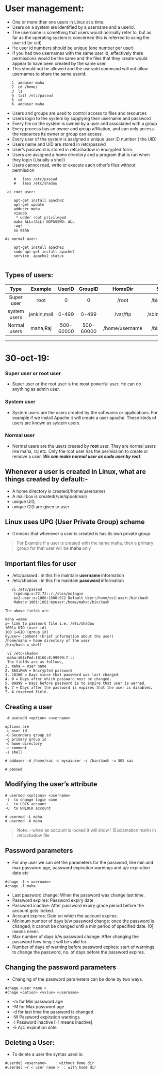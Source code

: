 # User management:

* One or more than one users in Linux at a time.
* Users on a system are identified by a username and a userid. 
* The username is something that users would normally refer to, but as far as the operating system is concerned this is referred to using the user id (or uid)
* He user id numbers should be unique (one number per user)
* If you had two usernames with the same user id, effectively there permissions would be the same and the files that they create would appear to have been created by the same user.
* This should not be allowed and the useradd command will not allow usernames to share the same userid.
 
 ```
    1  adduser maha
    2  cd /home/
    3  ls
    4  tail /etc/passwd
    5  cd
    6  adduser maha

 ```

* Users and groups are used to control access to files and resources
* Users login to the system by supplying their username and password
* Every file on the system is owned by a user and associated with a group
* Every process has an owner and group affiliation, and can only access the resources its owner or group can access.
* Every user of the system is assigned a unique user ID number ( the UID)
* Users name and UID are stored in /etc/passwd
* User’s password is stored in /etc/shadow in encrypted form.
* Users are assigned a home directory and a program that is run when they login (Usually a shell)
* Users cannot read, write or execute each other’s files without permission

```
    #   less /etc/passwd
    #   less /etc/shadow

 as root user:

    apt-get install apache2
    apt-get update
    adduser maha
    visudo
     * udder root privileged 
    maha ALL=(ALL) NOPASSWD: ALL
    :wq!
    su maha

As normal user:

    apt-get install apache2
    sudo apt-get install apache2
    service  apache2 status


```


## Types of users:


| Type | Example | UserID | GroupID | HomeDir |Shell |
| :---: | :---: | :---: | :---: | :---: | :---: |
|Super user|root|0|0|/root|/bin/bash|
|system users|jenkin,mail|0-499|0-499|/var/ftp| /sbin/nologin|
|Normal users| maha,Raj| 500-60000|500- 60000|/home/username| /bin/bash|


___
# 30-oct-19:


### Super user or root user 
 * Super user or the root user is the most powerful user. He can do anything as  admin user. 

### System user 
* System users are the users created by the softwares or applications. For example if we install Apache it will create a user apache. These kinds of users are known as system users. 

### Normal user
 * Normal users are the users created by **root** user. They are normal users like maha, raj etc. Only the root user has the permission to create or remove a user. **_We can make normal user as sudo user by root_**.


## Whenever a user is created in Linux, what are things created by default:-
* A home directory is created(/home/username)
* A mail box is created(/var/spool/mail)
* unique UID,
* unique GID are given to user

## Linux uses UPG (User Private Group) scheme
* It means that whenever a user is created is has its own private group
> For Example if a user is created with the name maha, then a primary group for that user will be **maha** only

## Important files for user
 * /etc/passwd  : in this file  maintain **username** information 
 * /etc/shadow :  in this file maintain  **password** information

```
   vi /etc/passwd
    tcpdump:x:72:72::/:/sbin/nologin
    ec2-user:x:1000:1000:EC2 Default User:/home/ec2-user:/bin/bash
    Maha:x:1001:1001:myuser:/home/maha:/bin/bash

The above fields are

maha =name
x= link to password file i.e. /etc/shadow
1001= UID (user id)
100 1=GID (group id)
myuser= comment (brief information about the user)
/home/maha = home directory of the user
/bin/bash = shell

```

  


```
 vi /etc/shadow
 maha:$6$iPmA:18166:0:99999:7:::
 The fields are as follows,
1. maha = User name
2. $6$iPmA = Encrypted password 
3. 18166 = Days since that password was last changed. 
4. 0 = Days after which password must be changed.
5. 99999 = Days before password is to expire that user is warned. 
6. 7 = Days after the password is expires that the user is disabled.
7. A reserved field.

```

## Creating a user
```
 # useradd <option> <username>

options are
-u user id
-G Secondary group id
-g primary group id
-d home directory
-c comment
-s shell

# adduser -d /home/sai -c mysaiuser -s /bin/bash -u 505 sai

# passwd 

```
## Modifying the user’s attribute

```
# usermod <options> <username>
-l  to change login name
-L  to LOCK account
-U  to UNLOCK account

# usermod -L maha 
# usermod -U maha

```

> Note: - when an account is locked it will show ! (Exclamation mark) in /etc/shadow file

## Password parameters


 * For any user we can set the parameters for the password, like min and max password age, password expiration warnings and a/c expiration date etc

 ```
#chage -l < username>
#chage -l maha

 ```
* Last password change: When the password was change last time.
* Password expires: Password expiry date
* Password inactive: After password expiry grace period before the account gets locked.
* Account expires: Date on which the account expires.
* Minimum number of days b/w password change: once the password is changed, it cannot be changed until a min period of specified date. [0] means never.
* Max number of days b/w password change: After changing the password how long it will be valid for.
* Number of days of warning before password expires: start of warnings to change the password, no. of days before the password expires.


## Changing the password parameters
* Changing of the password parameters can be done by two ways.
```
#chage <user name >
#chage <option> <value> <username>

```

* -m for Min password age
* -M for Max password age
* -d for last time the password is changed.
* -W Password expiration warnings
* -I Password inactive [-1 means inactive].
* -E A/C expiration date


## Deleting a User:

* To delete a user the syntax used is:
```
#userdel <username>    : without home dir
#userdel –r < user name >  : with home dir 

```
